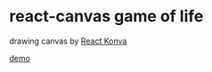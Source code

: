 # react-canvas game of life

drawing canvas by [React Konva](https://github.com/lavrton/react-konva)

[demo](http://jy1989.github.io/demo/react-canvas-gol/)

